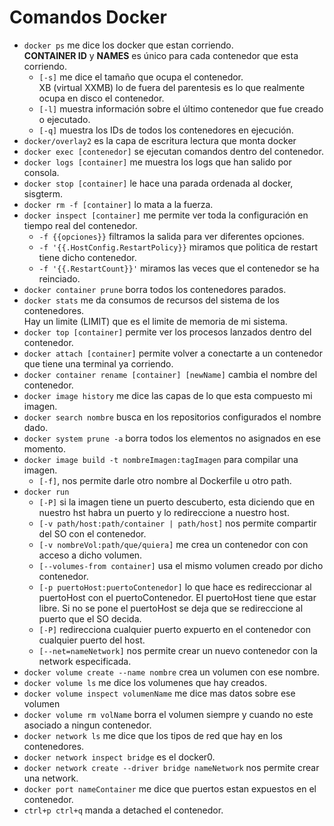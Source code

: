 # Comandos Docker

+ `docker ps` me dice los docker que estan corriendo.<br>
**CONTAINER ID** y **NAMES** es único para cada contenedor que esta corriendo.
    + `[-s]` me dice el tamaño que ocupa el contenedor.<br>
XB (virtual XXMB) lo de fuera del parentesis es lo que realmente ocupa en disco el contenedor.
    + `[-l]` muestra información sobre el último contenedor que fue creado o ejecutado.
    + `[-q]` muestra los IDs de todos los contenedores en ejecución.
+ `docker/overlay2` es la capa de escritura lectura que monta docker
+ `docker exec [contenedor]` se ejecutan comandos dentro del contenedor.
+ `docker logs [container]` me muestra los logs que han salido por consola.
+ `docker stop [container]` le hace una parada ordenada al docker, sisgterm.
+ `docker rm -f [container]` lo mata a la fuerza.
+ `docker inspect [container]` me permite ver toda la configuración en tiempo real del contenedor.
    + `-f {{opciones}}` filtramos la salida para ver diferentes opciones.
    + `-f '{{.HostConfig.RestartPolicy}}` miramos que politica de restart tiene dicho contenedor.
    + `-f '{{.RestartCount}}'` miramos las veces que el contenedor se ha reinciado.
+ `docker container prune` borra todos los contenedores parados.
+ `docker stats` me da consumos de recursos del sistema de los contenedores.<br>
Hay un limite (LIMIT) que es el limite de memoria de mi sistema.
+ `docker top [container]` permite ver los procesos lanzados dentro del contenedor.
+ `docker attach [container]` permite volver a conectarte a un contenedor que tiene una terminal ya corriendo.
+ `docker container rename [container] [newName]` cambia el nombre del contenedor.
+ `docker image history` me dice las capas de lo que esta compuesto mi imagen.
+ `docker search nombre` busca en los repositorios configurados el nombre dado.
+ `docker system prune -a` borra todos los elementos no asignados en ese momento.
+ `docker image build -t nombreImagen:tagImagen` para compilar una imagen.
    + `[-f]`, nos permite darle otro nombre al Dockerfile u otro path.
+ `docker run`
    + `[-P]` si la imagen tiene un puerto descuberto, esta diciendo que en nuestro hst habra un puerto y lo redireccione a nuestro host.
    + `[-v path/host:path/container | path/host]` nos permite compartir del SO con el contenedor.
    + `[-v nombreVol:path/que/quiera]` me crea un contenedor con con acceso a dicho volumen.
    + `[--volumes-from container]` usa el mismo volumen creado por dicho contenedor.
    + `[-p puertoHost:puertoContenedor]` lo que hace es redireccionar al puertoHost con el puertoContenedor. El puertoHost tiene que estar libre. Si no se pone el puertoHost se deja que se redireccione al puerto que el SO decida.
    + `[-P]` redirecciona cualquier puerto expuerto en el contenedor con cualquier puerto del host.
    + `[--net=nameNetwork]` nos permite crear un nuevo contenedor con la network especificada.
+ `docker volume create --name nombre` crea un volumen con ese nombre.
+ `docker volume ls` me dice los volumenes que hay creados.
+ `docker volume inspect volumenName` me dice mas datos sobre ese volumen
+ `docker volume rm volName` borra el volumen siempre y cuando no este asociado a ningun contenedor.
+ `docker network ls` me dice que los tipos de red que hay en los contenedores.
+ `docker network inspect bridge` es el docker0.
+ `docker network create --driver bridge nameNetwork` nos permite crear una network.
+ `docker port nameContainer` me dice que puertos estan expuestos en el contenedor.
+ `ctrl+p ctrl+q` manda a detached el contenedor.